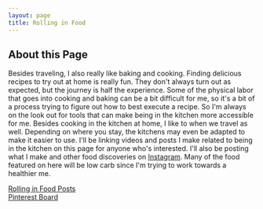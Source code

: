 ```yaml
---
layout: page
title: Rolling in Food
---
```


## About this Page
Besides traveling, I also really like baking and cooking. Finding delicious recipes to try out at home is really fun. They don't always turn out as expected, but the journey is half the experience. Some of the physical labor that goes into cooking and baking can be a bit difficult for me, so it's a bit of a process trying to figure out how to best execute a recipe. So I'm always on the look out for tools that can make being in the kitchen more accessible for me. Besides cooking in the kitchen at home, I like to when we travel as well. Depending on where you stay, the kitchens may even be adapted to make it easier to use. I'll be linking videos and posts I make related to being in the kitchen on this page for anyone who's interested. I'll also be posting what I make and other food discoveries on [Instagram](https://www.instagram.com/rollinginfood/). Many of the food featured on here will be low carb since I'm trying to work towards a healthier me.

[Rolling in Food Posts](https://rollwithmicole.com/rollinginfood/rollinginfoodindex/)  
[Pinterest Board](https://www.pinterest.com/rollwithmicole/rolling-in-food/)

<div class='embedsocial-instagram' data-ref="0f3db5877178d9d8be7479445d66977cba81364e"></div><script>(function(d, s, id){var js; if (d.getElementById(id)) {return;} js = d.createElement(s); js.id = id; js.src = "https://embedsocial.com/embedscript/in.js"; d.getElementsByTagName("head")[0].appendChild(js);}(document, "script", "EmbedSocialInstagramScript"));</script>
